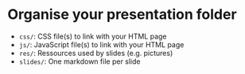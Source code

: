 # Organise your presentation folder

* `css/`: CSS file(s) to link with your HTML page
* `js/`: JavaScript file(s) to link with your HTML page
* `res/`: Ressources used by slides (e.g. pictures)
* `slides/`: One markdown file per slide
